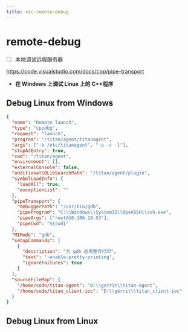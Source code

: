```yaml
---
title: vsc-remote-debug
---
```


# remote-debug

- [ ] 本地调试远程服务器

https://code.visualstudio.com/docs/cpp/pipe-transport

- **在 Windows 上调试 Linux 上的 C++程序**

## Debug Linux from Windows

```json
{
  "name": "Remote launch",
  "type": "cppdbg",
  "request": "launch",
  "program": "/titan/agent/titanagent",
  "args": ["-b /etc/titanagent", "-a -c -l"],
  "stopAtEntry": true,
  "cwd": "/titan/agent",
  "environment": [],
  "externalConsole": false,
  "additionalSOLibSearchPath": "/titan/agent/plugin",
  "symbolLoadInfo": {
    "loadAll": true,
    "exceptionList": ""
  },
  "pipeTransport": {
    "debuggerPath": "/usr/bin/gdb",
    "pipeProgram": "C:\\Windows\\System32\\OpenSSH\\ssh.exe",
    "pipeArgs": ["root@10.106.19.53"],
    "pipeCwd": "${cwd}"
  },
  "MIMode": "gdb",
  "setupCommands": [
    {
      "description": "为 gdb 启用整齐打印",
      "text": "-enable-pretty-printing",
      "ignoreFailures": true
    }
  ],
  "sourceFileMap": {
    "/home/code/titan-agent": "D:\\gerrit\\titan-agent",
    "/home/code/titan_client-ioc": "D:\\gerrit\\titan_client-ioc"
  }
}
```

## Debug Linux from Linux